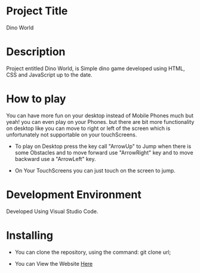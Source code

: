 # Project Title
 Dino World

# Description
 Project entitled Dino World, is Simple dino game developed using  HTML, CSS and JavaScript up to the date.

 # How to play
 You can have more fun on your desktop instead of Mobile Phones much but yeah! you can even play on your Phones. but there are bit more functionality on desktop like you can move to right or left of the screen which is unfortunately not supportable on your touchScreens.

* To play on Desktop press the key call "ArrowUp" to Jump when there is some Obstacles and to move forward use "ArrowRight" key and to move backward use a "ArrowLeft" key.

* On Your TouchScreens you can just touch on the screen to jump.


 # Development Environment
 Developed Using Visual Studio Code.

 # Installing
 * You can clone the repository, using the command: git clone url;
 
 * You can View the Website [Here](https://stellar-youtiao-4ad921.netlify.app)

